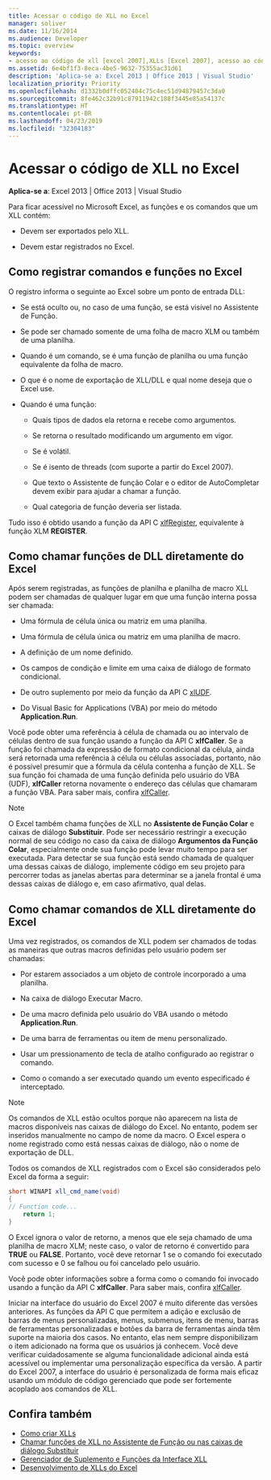 ```yaml
---
title: Acessar o código de XLL no Excel
manager: soliver
ms.date: 11/16/2014
ms.audience: Developer
ms.topic: overview
keywords:
- acesso ao código de xll [excel 2007],XLLs [Excel 2007], acesso ao código,comandos [Excel 2007], registro,funções [Excel 2007], registro,chamar XLLs a partir do Excel,registrar comandos [Excel 2007],registrar funções [Excel 2007]
ms.assetid: 6e4bf1f3-8eca-4be5-9632-75355ac31d61
description: 'Aplica-se a: Excel 2013 | Office 2013 | Visual Studio'
localization_priority: Priority
ms.openlocfilehash: d1332b0dffc052404c75c4ec51d94879457c3da0
ms.sourcegitcommit: 8fe462c32b91c87911942c188f3445e85a54137c
ms.translationtype: HT
ms.contentlocale: pt-BR
ms.lasthandoff: 04/23/2019
ms.locfileid: "32304183"
---
```

# <a name="accessing-xll-code-in-excel"></a>Acessar o código de XLL no Excel

**Aplica-se a**: Excel 2013 | Office 2013 | Visual Studio 
  
Para ficar acessível no Microsoft Excel, as funções e os comandos que um XLL contém:
  
- Devem ser exportados pelo XLL.
    
- Devem estar registrados no Excel.
    
## <a name="registering-functions-and-commands-with-excel"></a>Como registrar comandos e funções no Excel

O registro informa o seguinte ao Excel sobre um ponto de entrada DLL:
  
- Se está oculto ou, no caso de uma função, se está visível no Assistente de Função.
    
- Se pode ser chamado somente de uma folha de macro XLM ou também de uma planilha.
    
- Quando é um comando, se é uma função de planilha ou uma função equivalente da folha de macro.
    
- O que é o nome de exportação de XLL/DLL e qual nome deseja que o Excel use.
    
- Quando é uma função:
    
  - Quais tipos de dados ela retorna e recebe como argumentos.
    
  - Se retorna o resultado modificando um argumento em vigor.
    
  - Se é volátil.
    
  - Se é isento de threads (com suporte a partir do Excel 2007).
    
  - Que texto o Assistente de função Colar e o editor de AutoCompletar devem exibir para ajudar a chamar a função.
    
  - Qual categoria de função deveria ser listada.
    
Tudo isso é obtido usando a função da API C [xlfRegister](xlfregister-form-1.md), equivalente à função XLM **REGISTER**.
  
## <a name="calling-xll-functions-directly-from-excel"></a>Como chamar funções de DLL diretamente do Excel

Após serem registradas, as funções de planilha e planilha de macro XLL podem ser chamadas de qualquer lugar em que uma função interna possa ser chamada:
  
- Uma fórmula de célula única ou matriz em uma planilha.
    
- Uma fórmula de célula única ou matriz em uma planilha de macro.
    
- A definição de um nome definido.
    
- Os campos de condição e limite em uma caixa de diálogo de formato condicional.
    
- De outro suplemento por meio da função da API C [xlUDF](xludf.md).
    
- Do Visual Basic for Applications (VBA) por meio do método **Application.Run**. 
    
Você pode obter uma referência à célula de chamada ou ao intervalo de células dentro de sua função usando a função da API C **xlfCaller**. Se a função foi chamada da expressão de formato condicional da célula, ainda será retornada uma referência à célula ou células associadas, portanto, não é possível presumir que a fórmula da célula contenha a função de XLL. Se sua função foi chamada de uma função definida pelo usuário do VBA (UDF), **xlfCaller** retorna novamente o endereço das células que chamaram a função VBA. Para saber mais, confira [xlfCaller](xlfcaller.md).
  
> [!NOTE]
> O Excel também chama funções de XLL no **Assistente de Função Colar** e caixas de diálogo **Substituir**. Pode ser necessário restringir a execução normal de seu código no caso da caixa de diálogo **Argumentos da Função Colar**, especialmente onde sua função pode levar muito tempo para ser executada. Para detectar se sua função está sendo chamada de qualquer uma dessas caixas de diálogo, implemente código em seu projeto para percorrer todas as janelas abertas para determinar se a janela frontal é uma dessas caixas de diálogo e, em caso afirmativo, qual delas. 
  
## <a name="calling-xll-commands-directly-from-excel"></a>Como chamar comandos de XLL diretamente do Excel

Uma vez registrados, os comandos de XLL podem ser chamados de todas as maneiras que outras macros definidas pelo usuário podem ser chamadas:
  
- Por estarem associados a um objeto de controle incorporado a uma planilha.
    
- Na caixa de diálogo Executar Macro.
    
- De uma macro definida pelo usuário do VBA usando o método **Application.Run**. 
    
- De uma barra de ferramentas ou item de menu personalizado.
    
- Usar um pressionamento de tecla de atalho configurado ao registrar o comando.
    
- Como o comando a ser executado quando um evento especificado é interceptado.
    
> [!NOTE]
> Os comandos de XLL estão ocultos porque não aparecem na lista de macros disponíveis nas caixas de diálogo do Excel. No entanto, podem ser inseridos manualmente no campo de nome da macro. O Excel espera o nome registrado como está nessas caixas de diálogo, não o nome de exportação de DLL. 
  
Todos os comandos de XLL registrados com o Excel são considerados pelo Excel da forma a seguir:
  
```cs
short WINAPI xll_cmd_name(void)
{
// Function code...
    return 1;
}

```

O Excel ignora o valor de retorno, a menos que ele seja chamado de uma planilha de macro XLM; neste caso, o valor de retorno é convertido para **TRUE** ou **FALSE**. Portanto, você deve retornar 1 se o comando foi executado com sucesso e 0 se falhou ou foi cancelado pelo usuário.
  
Você pode obter informações sobre a forma como o comando foi invocado usando a função da API C **xlfCaller**. Para saber mais, confira [xlfCaller](xlfcaller.md).
  
Iniciar na interface do usuário do Excel 2007 é muito diferente das versões anteriores. As funções da API C que permitem a adição e exclusão de barras de menus personalizadas, menus, submenus, itens de menu, barras de ferramentas personalizadas e botões da barra de ferramentas ainda têm suporte na maioria dos casos. No entanto, elas nem sempre disponibilizam o item adicionado na forma que os usuários já conhecem. Você deve verificar cuidadosamente se alguma funcionalidade adicional ainda está acessível ou implementar uma personalização específica da versão. A partir do Excel 2007, a interface do usuário é personalizada de forma mais eficaz usando um módulo de código gerenciado que pode ser fortemente acoplado aos comandos de XLL.
  
## <a name="see-also"></a>Confira também

- [Como criar XLLs](creating-xlls.md)
- [Chamar funções de XLL no Assistente de Função ou nas caixas de diálogo Substituir](how-to-call-xll-functions-from-the-function-wizard-or-replace-dialog-boxes.md)
- [Gerenciador de Suplemento e Funções da Interface XLL](add-in-manager-and-xll-interface-functions.md)
- [Desenvolvimento de XLLs do Excel](developing-excel-xlls.md)



